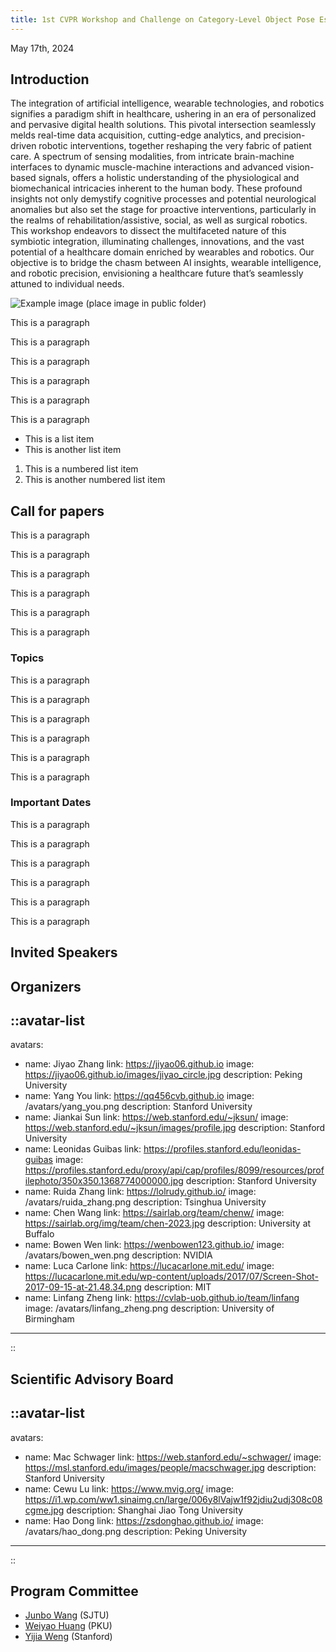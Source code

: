 ```yaml
---
title: 1st CVPR Workshop and Challenge on Category-Level Object Pose Estimation in the Wild
---
```


<p class="text-center">
  May 17th, 2024
</p>

## Introduction

The integration of artificial intelligence, wearable technologies, and robotics signifies a paradigm shift in healthcare, ushering in an era of personalized and pervasive digital health solutions. This pivotal intersection seamlessly melds real-time data acquisition, cutting-edge analytics, and precision-driven robotic interventions, together reshaping the very fabric of patient care. A spectrum of sensing modalities, from intricate brain-machine interfaces to dynamic muscle-machine interactions and advanced vision-based signals, offers a holistic understanding of the physiological and biomechanical intricacies inherent to the human body. These profound insights not only demystify cognitive processes and potential neurological anomalies but also set the stage for proactive interventions, particularly in the realms of rehabilitation/assistive, social, as well as surgical robotics. This workshop endeavors to dissect the multifaceted nature of this symbiotic integration, illuminating challenges, innovations, and the vast potential of a healthcare domain enriched by wearables and robotics. Our objective is to bridge the chasm between AI insights, wearable intelligence, and robotic precision, envisioning a healthcare future that’s seamlessly attuned to individual needs.

![Example image (place image in public folder)](/teaser-min.png)

This is a paragraph

This is a paragraph

This is a paragraph

This is a paragraph

This is a paragraph

This is a paragraph


- This is a list item
- This is another list item

1. This is a numbered list item
2. This is another numbered list item

## Call for papers

This is a paragraph

This is a paragraph

This is a paragraph

This is a paragraph

This is a paragraph

This is a paragraph

### Topics

This is a paragraph

This is a paragraph

This is a paragraph

This is a paragraph

This is a paragraph

This is a paragraph

### Important Dates

This is a paragraph

This is a paragraph

This is a paragraph

This is a paragraph

This is a paragraph

This is a paragraph

## Invited Speakers

## Organizers

::avatar-list
---
avatars:
  - name: Jiyao Zhang
    link: https://jiyao06.github.io
    image: https://jiyao06.github.io/images/jiyao_circle.jpg
    description: Peking University
  - name: Yang You
    link: https://qq456cvb.github.io
    image: /avatars/yang_you.png
    description: Stanford University
  - name: Jiankai Sun
    link: https://web.stanford.edu/~jksun/
    image: https://web.stanford.edu/~jksun/images/profile.jpg
    description: Stanford University
  - name: Leonidas Guibas
    link: https://profiles.stanford.edu/leonidas-guibas
    image: https://profiles.stanford.edu/proxy/api/cap/profiles/8099/resources/profilephoto/350x350.1368774000000.jpg
    description: Stanford University
  - name: Ruida Zhang
    link: https://lolrudy.github.io/
    image: /avatars/ruida_zhang.png
    description: Tsinghua University
  - name: Chen Wang
    link: https://sairlab.org/team/chenw/
    image: https://sairlab.org/img/team/chen-2023.jpg
    description: University at Buffalo
  - name: Bowen Wen
    link: https://wenbowen123.github.io/
    image: /avatars/bowen_wen.png
    description: NVIDIA
  - name: Luca Carlone
    link: https://lucacarlone.mit.edu/
    image: https://lucacarlone.mit.edu/wp-content/uploads/2017/07/Screen-Shot-2017-09-15-at-21.48.34.png
    description: MIT
  - name: Linfang Zheng
    link: https://cvlab-uob.github.io/team/linfang
    image: /avatars/linfang_zheng.png
    description: University of Birmingham
---
::

## Scientific Advisory Board

::avatar-list
---
avatars:
  - name: Mac Schwager
    link: https://web.stanford.edu/~schwager/
    image: https://msl.stanford.edu/images/people/macschwager.jpg
    description: Stanford University
  - name: Cewu Lu
    link: https://www.mvig.org/
    image: https://i1.wp.com/ww1.sinaimg.cn/large/006y8lVajw1f92jdiu2udj308c08cgme.jpg
    description: Shanghai Jiao Tong University
  - name: Hao Dong
    link: https://zsdonghao.github.io/
    image: /avatars/hao_dong.png
    description: Peking University
---
::

## Program Committee

- [Junbo Wang](https://dadadadawjb.github.io/) (SJTU)
- [Weiyao Huang](https://github.com/sshwy) (PKU)
- [Yijia Weng](https://yijiaweng.github.io/) (Stanford)